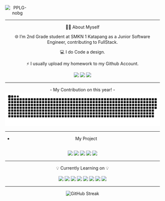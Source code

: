 <div class="organization" align="center" style="max-width: 5rem">
<img src="https://i.ibb.co/j5sm3CW/PPLG-nobg.png" alt="PPLG-nobg" style="width: 7rem" />
</div>

---

<div align="center">
👨‍💻 About Myself


🌐 I’m 2nd Grade student at SMKN 1 Katapang as a Junior Software Engineer, contributing to FullStack.


💻 I do Code a design.


⚡ I usually upload my homework to my Github Account.

<div align="center">
<img src="https://badgen.net/badge/support/me/dark?icon=buymeacoffee" href="https://saweria.co/d4xwrld" />
<img src="https://badgen.net/badge/FrontEnd/Participation/blue?icon=github" href="https://gamelab.id/certificate/GL8408285636" />
<img src="https://badgen.net/badge/My/Website/red?icon=git" href="https://d4xwrld.github.io" />
</div>

---

<div align="center">
- My Contribution on this year! -
<img src="https://github.com/d4xwrld/d4xwrld.github.io/blob/output/github-contribution-grid-snake-dark.svg" />
</div>

---

- My Project <br><br>
<div class="Project" align="center">
<img src="https://github-readme-stats.vercel.app/api/pin/?username=d4xwrld&repo=ngl-clone&theme=discord_old_blurple" />
<img src="https://github-readme-stats.vercel.app/api/pin/?username=d4xwrld&repo=jujun&theme=discord_old_blurple" />
<img src="https://github-readme-stats.vercel.app/api/pin/?username=d4xwrld&repo=onepplg&theme=discord_old_blurple" />
<img src="https://github-readme-stats.vercel.app/api/pin/?username=d4xwrld&repo=cafe-street&theme=discord_old_blurple" />
  <img src="https://github-readme-stats.vercel.app/api/pin/?username=d4xwrld&repo=smkcoding.id-scss&theme=discord_old_blurple" />
</div>

---

<div class="lang" align="center">
💡 Currently Learning on 💡 <br> <br>

  
<img src="https://img.shields.io/badge/HTML-239120?style=for-the-badge&logo=html5&logoColor=white" />
<img src="https://img.shields.io/badge/CSS-239120?&style=for-the-badge&logo=css3&logoColor=white" />
<img src="https://img.shields.io/badge/JavaScript-323330?style=for-the-badge&logo=javascript&logoColor=F7DF1E" />
<img src="https://img.shields.io/badge/C%2B%2B-00599C?style=for-the-badge&logo=c%2B%2B&logoColor=white" />
<img src="https://img.shields.io/badge/Java-ED8B00?style=for-the-badge&logo=openjdk&logoColor=white" />
<img src="https://img.shields.io/badge/PHP-777BB4?style=for-the-badge&logo=php&logoColor=white" />
<img src="https://img.shields.io/badge/Figma-F24E1E?style=for-the-badge&logo=figma&logoColor=white" />
<img src="https://img.shields.io/badge/MySQL-005C84?style=for-the-badge&logo=mysql&logoColor=white" />

</div>

---

<div class="streaks" align="center">
<img src="https://github-readme-streak-stats.herokuapp.com?user=d4xwrld&theme=modern-lilac2" alt="GitHub Streak"/>
</div>
